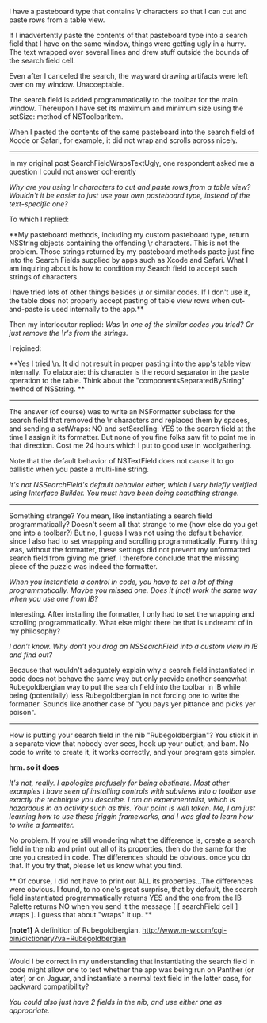 I have a pasteboard type that contains \r characters so that I can cut and paste rows from a table view.

If I inadvertently paste the contents of that pasteboard type into a search field that I have on the same window, things were getting
ugly in a hurry. The text wrapped over several lines and drew stuff outside the bounds of the search field cell.

Even after I canceled the search, the wayward drawing artifacts were left over on my window. Unacceptable.

The search field is added programmatically to the toolbar for the main window.
Thereupon I have set its maximum and minimum size using the setSize: method of NSToolbarItem.

When I pasted the contents of the same pasteboard into the search field of Xcode or Safari, for example, it did not wrap
and scrolls across nicely.

----

In my original post SearchFieldWrapsTextUgly, one respondent asked me a question I could not answer coherently

*Why are you using \r characters to cut and paste rows from a table view? Wouldn't it be easier to just use your own pasteboard type, instead of the text-specific one?*

To which I replied:

**My pasteboard methods, including my custom pasteboard type, return NSString objects containing the offending \r characters. This is not the problem. Those strings returned by my pasteboard methods paste just fine into the Search Fields supplied by
apps such as Xcode and Safari. What I am inquiring about is how to condition my Search field to accept such strings of characters.

I have tried lots of other things besides \r or similar codes. If I don't use it, the table does not properly accept pasting of table view rows
when cut-and-paste is used internally to the app.**

Then my interlocutor replied:
*Was \n one of the similar codes you tried? Or just remove the \r's from the strings.*

I rejoined:

**Yes I tried \n. It did not result in proper pasting into the app's table view internally.
To elaborate: this character is the
record separator in the paste operation to the table. Think about the "componentsSeparatedByString" method of NSString.
**

----

The answer (of course) was to write an NSFormatter subclass for the search field that removed the \r characters and replaced them by spaces,
and sending a setWraps: NO and setScrolling: YES to the search field at the time I assign it its formatter.
But <BOO HOO> none of you fine folks saw fit to point me in that direction. Cost me 24 hours <SNIF> which I put to good use in woolgathering.

Note that the default behavior of NSTextField does not cause it to go ballistic when you paste a multi-line string.

*It's not NSSearchField's default behavior either, which I very briefly verified using Interface Builder. You must have been doing something strange.*

----

Something strange? You mean, like instantiating a search field programmatically? Doesn't seem all that strange to me (how else do you get one into a toolbar?) But no, I guess I was not using the default behavior, since I also had to set wrapping and scrolling programmatically. Funny thing was, without the formatter, these settings did not prevent my unformatted search field from giving me grief. I therefore conclude that the missing piece of the puzzle was indeed the formatter.

*When you instantiate a control in code, you have to set a lot of thing programmatically. Maybe you missed one. Does it (not) work the same way when you use one from IB?*

Interesting. After installing the formatter, I only had to set the wrapping and scrolling programmatically. What else might there be that is undreamt of in my philosophy?

*I don't know. Why don't you drag an NSSearchField into a custom view in IB and find out?*

Because that wouldn't adequately explain why a search field instantiated in code does not behave the same way but only provide another somewhat Rubegoldbergian way to put the search field into the toolbar in IB while being (potentially) less Rubegoldbergian in not forcing one to write the formatter. Sounds like another case of "you pays yer pittance and picks yer poison".

----

How is putting your search field in the nib "Rubegoldbergian"? You stick it in a separate view that nobody ever sees, hook up your outlet, and bam. No code to write to create it, it works correctly, and your program gets simpler.

**hrm. so it does**

*It's not, really. I apologize profusely for being obstinate. Most other examples I have seen of installing controls with subviews into a toolbar use exactly the technique you describe. I am an experimentalist, which is hazardous in an activity such as this. Your point is well taken. Me, I am just learning how to use these friggin frameworks, and I was glad to learn how to write a formatter.*

No problem. If you're still wondering what the difference is, create a search field in the nib and print out all of its properties, then do the same for the one you created in code. The differences should be obvious. once you do that. If you try that, please let us know what you find.

**
Of course, I did not have to print out ALL its properties...The differences were obvious.
I found, to no one's great surprise, that by default, the search field instantiated programmatically returns YES and the one from the IB Palette returns NO when you send it the message [ [ searchField cell ] wraps ]. I guess that about "wraps" it up. <snrk> <snrk> 
**

**[note1]**
A definition of Rubegoldbergian. http://www.m-w.com/cgi-bin/dictionary?va=Rubegoldbergian

----

Would I be correct in my understanding that instantiating the search field in code might allow one to test whether the app
was being run on Panther (or later) or on Jaguar, and instantiate a normal text field in the latter case, for backward compatibility?

*You could also just have 2 fields in the nib, and use either one as appropriate.*
